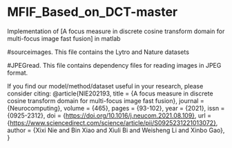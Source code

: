 # MFIF_Based_on_DCT-master

Implementation of [A focus measure in discrete cosine transform domain for multi-focus image fast fusion] in matlab

#sourceimages.
This file contains the Lytro and Nature datasets

#JPEGread.
This file contains dependency files for reading images in JPEG format.

If you find our model/method/dataset useful in your research, please consider citing:
@article{NIE202193,
title = {A focus measure in discrete cosine transform domain for multi-focus image fast fusion},
journal = {Neurocomputing},
volume = {465},
pages = {93-102},
year = {2021},
issn = {0925-2312},
doi = {https://doi.org/10.1016/j.neucom.2021.08.109},
url = {https://www.sciencedirect.com/science/article/pii/S0925231221013072},
author = {Xixi Nie and Bin Xiao and Xiuli Bi and Weisheng Li and Xinbo Gao},
}

